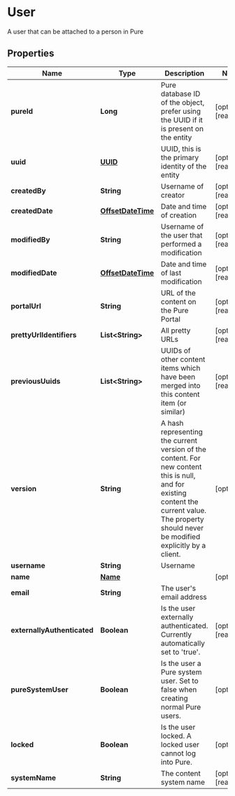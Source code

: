 

# User

A user that can be attached to a person in Pure
## Properties

Name | Type | Description | Notes
------------ | ------------- | ------------- | -------------
**pureId** | **Long** | Pure database ID of the object, prefer using the UUID if it is present on the entity |  [optional] [readonly]
**uuid** | [**UUID**](UUID.md) | UUID, this is the primary identity of the entity |  [optional] [readonly]
**createdBy** | **String** | Username of creator |  [optional] [readonly]
**createdDate** | [**OffsetDateTime**](OffsetDateTime.md) | Date and time of creation |  [optional] [readonly]
**modifiedBy** | **String** | Username of the user that performed a modification |  [optional] [readonly]
**modifiedDate** | [**OffsetDateTime**](OffsetDateTime.md) | Date and time of last modification |  [optional] [readonly]
**portalUrl** | **String** | URL of the content on the Pure Portal |  [optional] [readonly]
**prettyUrlIdentifiers** | **List&lt;String&gt;** | All pretty URLs |  [optional] [readonly]
**previousUuids** | **List&lt;String&gt;** | UUIDs of other content items which have been merged into this content item (or similar) |  [optional] [readonly]
**version** | **String** | A hash representing the current version of the content. For new content this is null, and for existing content the current value. The property should never be modified explicitly by a client. |  [optional]
**username** | **String** | Username | 
**name** | [**Name**](Name.md) |  |  [optional]
**email** | **String** | The user&#39;s email address | 
**externallyAuthenticated** | **Boolean** | Is the user externally authenticated. Currently automatically set to &#39;true&#39;. |  [optional] [readonly]
**pureSystemUser** | **Boolean** | Is the user a Pure system user. Set to false when creating normal Pure users. |  [optional]
**locked** | **Boolean** | Is the user locked. A locked user cannot log into Pure. |  [optional]
**systemName** | **String** | The content system name |  [optional] [readonly]



